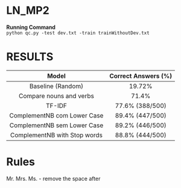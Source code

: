 # LN_MP2

**Running Command**  
```python qc.py -test dev.txt -train trainWithoutDev.txt```

# RESULTS
| Model | Correct Answers (%) |
|:-----:|:-------------------:|
| Baseline (Random) | 19.72% |
| Compare nouns and verbs | 71.4% |
| TF-IDF | 77.6% (388/500) |
| ComplementNB com Lower Case | 89.4% (447/500) |
| ComplementNB sem Lower Case | 89.2% (446/500) |
| ComplementNB with Stop words | 88.8% (444/500) |

# Rules
Mr. Mrs. Ms. - remove the space after
